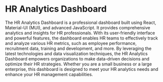 # HR Analytics Dashboard

The HR Analytics Dashboard is a professional dashboard built using React, Material-UI (MUI), and advanced JavaScript. It provides comprehensive analytics and insights for HR professionals. With its user-friendly interface and powerful features, the dashboard enables HR teams to effectively track and analyze various HR metrics, such as employee performance, recruitment data, training and development, and more. By leveraging the latest technologies and data visualization techniques, the HR Analytics Dashboard empowers organizations to make data-driven decisions and optimize their HR strategies. Whether you are a small business or a large enterprise, this dashboard is designed to meet your HR analytics needs and enhance your HR management capabilities.
